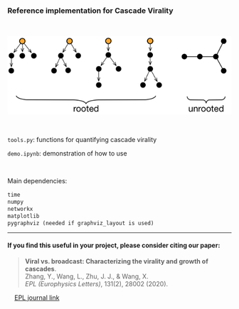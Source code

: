 ### Reference implementation for Cascade Virality
<br/>



![Rooted vs unrooted cascades](cascade_example.png)

<br/>

`tools.py`: functions for quantifying cascade virality

`demo.ipynb`: demonstration of how to use

<br/>

Main dependencies:
```
time
numpy
networkx
matplotlib
pygraphviz (needed if graphviz_layout is used)
```



---
#### If you find this useful in your project, please consider citing our paper:
> **Viral vs. broadcast: Characterizing the virality and growth of cascades**. <br/>
Zhang, Y., Wang, L., Zhu, J. J., & Wang, X.  <br/>
<em>EPL (Europhysics Letters)</em>, 131(2), 28002 (2020).

&nbsp;&nbsp;&nbsp;&nbsp;[EPL journal link](https://iopscience.iop.org/article/10.1209/0295-5075/131/28002/meta)

